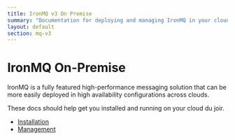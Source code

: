 ```yaml
---
title: IronMQ v3 On Premise
summary: "Documentation for deploying and managing IronMQ in your cloud"
layout: default
section: mq-v3
---
```


# IronMQ On-Premise

IronMQ is a fully featured high-performance messaging solution that can be more easily 
deployed in high availability configurations across clouds.

These docs should help get you installed and running on your cloud du joir. 

* [Installation](/mq/3/on-premise/installation) 
* [Management](/mq/3/on-premise/management)
